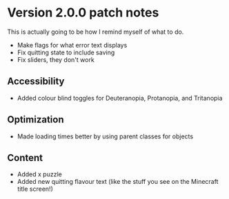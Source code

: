 # Version 2.0.0 patch notes

This is actually going to be how I remind myself of what to do.
- Make flags for what error text displays
- Fix quitting state to include saving
- Fix sliders, they don't work


## Accessibility
- Added colour blind toggles for Deuteranopia, Protanopia, and Tritanopia

## Optimization
- Made loading times better by using parent classes for objects

## Content
- Added x puzzle
- Added new quitting flavour text (like the stuff you see on the Minecraft title screen!)
